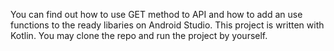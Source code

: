 You can find out how to use GET method to API and how to add an use functions to the ready libaries on Android Studio.
This project is written with Kotlin.
You may clone the repo and run the project by yourself.
